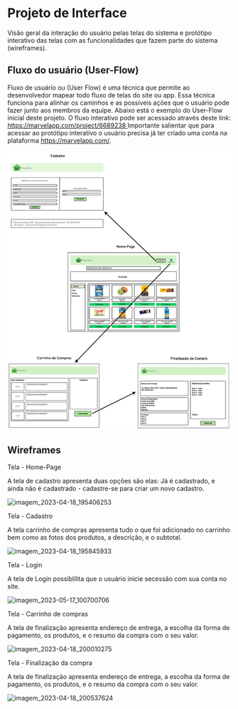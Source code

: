 
# Projeto de Interface

Visão geral da interação do usuário pelas telas do sistema e protótipo interativo das telas com as funcionalidades que fazem parte do sistema (wireframes).

## Fluxo do usuário (User-Flow)

Fluxo de usuário ou (User Flow) é uma técnica que permite ao desenvolvedor mapear todo fluxo de telas do site ou app. Essa técnica funciona para alinhar os caminhos e as possíveis ações que o usuário pode fazer junto aos membros da equipe. 
Abaixo está o exemplo do User-Flow inicial deste projeto. O fluxo interativo pode ser acessado através deste link: [https://marvelapp.com/project/6689238 ](https://marvelapp.com/prototype/7724d55/screen/91379128) 
Importante salientar que para acessar ao protótipo interativo o usuário precisa já ter criado uma conta na plataforma https://marvelapp.com/. 



<img src="https://github.com/ICEI-PUC-Minas-PMV-ADS/pmv-ads-2023-1-e1-proj-web-t15-e1-proj-web-t15-time-1-projprecocerto/blob/5c8ab95b508cd349846a78fbbf5007175b5319e6/docs/img/User_Flow.drawio.png" width="550px"/>


## Wireframes

Tela - Home-Page

A tela de cadastro apresenta duas opções são elas:
Já é cadastrado, e ainda não é cadastrado - cadastre-se para criar um novo cadastro.

![imagem_2023-04-18_195406253](https://user-images.githubusercontent.com/126032592/232922122-dc7ec943-190a-450b-8e86-63db7618b93b.png)

Tela - Cadastro

A tela carrinho de compras apresenta tudo o que foi adicionado no carrinho bem como as fotos dos produtos, a descrição, e o subtotal.

![imagem_2023-04-18_195845933](https://user-images.githubusercontent.com/126032592/232922801-640ffa76-3d4a-4102-8e68-ecc56475977c.png)

Tela - Login

A tela de Login possiblilita que o usuário inicie secessão com sua conta no site.

![imagem_2023-05-17_100700706](https://github.com/ICEI-PUC-Minas-PMV-ADS/pmv-ads-2023-1-e1-proj-web-t15-e1-proj-web-t15-time-1-projprecocerto/assets/126032592/f60c49a4-4efa-4496-8d3e-37b4ad38068b)

Tela - Carrinho de compras

A tela de finalização apresenta endereço de entrega, a escolha da forma de pagamento, os produtos, e o resumo da compra com o seu valor.

![imagem_2023-04-18_200010275](https://user-images.githubusercontent.com/126032592/232922980-717d1816-5bf3-4233-bd8d-74c72ca10131.png)

Tela - Finalização da compra

A tela de finalização apresenta endereço de entrega, a escolha da forma de pagamento, os produtos, e o resumo da compra com o seu valor.

![imagem_2023-04-18_200537624](https://user-images.githubusercontent.com/126032592/232923640-6d619ac0-27e4-4f96-8cc1-952a7eedc604.png)

